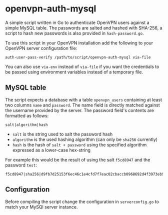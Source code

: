 openvpn-auth-mysql
==================

A simple script written in Go to authenticate OpenVPN users against a simple MySQL table. The passwords are salted and hashed with SHA-256, a script to hash new passwords is also provided in `hash-password.go`.

To use this script in your OpenVPN installation add the following to your OpenVPN server configuration file:

    auth-user-pass-verify /path/to/script/openvpn-auth-mysql via-file

You can also use `via-env` instead of `via-file` if you want the credentials to be passed using environment variables instead of a temporary file.

MySQL table
-----------

The script expects a database with a table `openvpn_users` containing at least two columns `name` and `password`. The name field is directly matched against the username provided by the server. The password field's contents are formatted as follows:

    salt|algorithm|hash

- `salt` is the string used to salt the password hash
- `algorithm` is the used hashing algorithm (can only be `sha256` currently)
- `hash` is the hash of `salt + password` using the specified algorithm expressed as a lower-case hex-string

For example this would be the result of using the salt `f5cd8947` and the password `test`:

    f5cd8947|sha256|d9fb7d25153f6ec46c1e4cfd7f7eac02cbaccb0968692d4f3973eb9febad8402

Configuration
-------------

Before compiling the script change the configuration in `serverconfig.go` to match your MySQl server instance.
